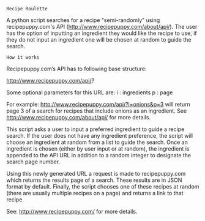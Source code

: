 


~~~~~~~~~~~~~~~
Recipe Roulette
~~~~~~~~~~~~~~~

A python script searches for a recipe "semi-randomly" using recipepuppy.com's API (http://www.recipepuppy.com/about/api/).
The user has the option of inputting an ingredient they would like the recipe to use, if they do not input
an ingredient one will be chosen at random to guide the search.

~~~~~~~~~~~~~~~
How it works
~~~~~~~~~~~~~~~

Recipepuppy.com’s API has to following base structure:

http://www.recipepuppy.com/api/?

Some optional parameters for this URL are:
i : ingredients
p : page

For example: http://www.recipepuppy.com/api/?i=onions&p=3 will return page 3 of a search for recipes that include onions as an ingredient. See http://www.recipepuppy.com/about/api/ for more details. 

This script asks a user to input a preferred ingredient to guide a recipe search. If the user does not have any ingredient preference, the script will choose an ingredient at random from a list to guide the search. Once an ingredient is chosen (either by user input or at random), the ingredient is appended to the API URL in addition to a random integer to designate the search page number. 

Using this newly generated URL a request is made to recipepuppy.com which returns the results page of a search. These results are in JSON format by default. Finally, the script chooses one of these recipes at random (there are usually multiple recipes on a page) and returns a link to that recipe.

See: http://www.recipepuppy.com/ for more details.

